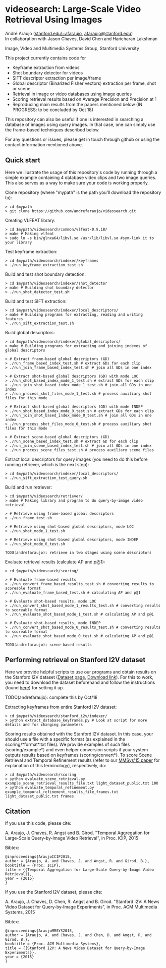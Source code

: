 # videosearch: Large-Scale Video Retrieval Using Images

Andr&eacute; Araujo ([stanford.edu/~afaraujo](http://stanford.edu/~afaraujo), afaraujo@stanford.edu)  
In collaboration with Jason Chaves, David Chen and Haricharan Lakshman

Image, Video and Multimedia Systems Group, Stanford University

This project currently contains code for 
- Keyframe extraction from videos
- Shot boundary detector for videos
- SIFT descriptor extraction per image/frame
- Global descriptor (Binarized Fisher vectors) extraction per frame, shot or scene
- Retrieval in image or video databases using image queries
- Scoring retrieval results based on Average Precision and Precision at 1
- Reproducing main results from the papers mentioned below (IN PROGRESS: to be concluded by Oct 18)

This repository can also be useful if one is interested in searching a database of images using query images. In
that case, one can simply use the frame-based techniques described below.

For any questions or issues, please get in touch through github or using the contact information mentioned above.

## Quick start

Here we illustrate the usage of this repository's code by running through a simple example containing
4 database video clips and two image queries. This also serves as a way to make sure your code is working
properly.

Clone repository (where "mypath" is the path you'll download the repository to):

    > cd $mypath
    > git clone https://github.com/andrefaraujo/videosearch.git

Creating VLFEAT library:

    > cd $mypath/videosearch/common/vlfeat-0.9.18/
    > make # Making vlfeat
    > sudo ln -s bin/glnxa64/libvl.so /usr/lib/libvl.so #sym-link it to your library

Test keyframe extraction:

    > cd $mypath/videosearch/indexer/keyframes
    > ./run_keyframe_extraction_test.sh

Build and test shot boundary detection:

    > cd $mypath/videosearch/indexer/shot_detector
    > make # Building shot boundary detector
    > ./run_shot_detector_test.sh

Build and test SIFT extraction:

    > cd $mypath/videosearch/indexer/local_descriptors/
    > make # Building programs for extracting, reading and writing features
    > ./run_sift_extraction_test.sh

Build global descriptors:

    > cd $mypath/videosearch/indexer/global_descriptors/
    > make # Building programs for extracting and joining indexes of global descriptors
    
    > # Extract frame-based global descriptors (GD)
    > ./run_frame_based_index_test.sh # extract GDs for each clip
    > ./run_join_frame_based_index_test.sh # join all GDs in one index
    
    > # Extract shot-based global descriptors (GD) with mode LOC
    > ./run_shot_based_index_mode_1_test.sh # extract GDs for each clip
    > ./run_join_shot_based_index_mode_1_test.sh # join all GDs in one index
    > ./run_process_shot_files_mode_1_test.sh # process auxiliary shot files for this mode

    > # Extract shot-based global descriptors (GD) with mode INDEP
    > ./run_shot_based_index_mode_0_test.sh # extract GDs for each clip
    > ./run_join_shot_based_index_mode_0_test.sh # join all GDs in one index
    > ./run_process_shot_files_mode_0_test.sh # process auxiliary shot files for this mode
    
    > # Extract scene-based global descriptors (GD)
    > ./run_scene_based_index_test.sh # extract GD for each clip
    > ./run_join_scene_based_index_test.sh # join all GDs in one index
    > ./run_process_scene_files_test.sh # process auxiliary scene files

Extract local descriptors for query images (you need to do this before running retriever, which is the next step):

    > cd $mypath/videosearch/indexer/local_descriptors/
    > ./run_sift_extraction_test_query.sh

Build and run retriever:

    > cd $mypath/videosearch/retriever/
    > make # Making library and program to do query-by-image video retrieval 

    > # Retrieve using frame-based global descriptors
    > ./run_frame_test.sh

    > # Retrieve using shot-based global descriptors, mode LOC
    > ./run_shot_mode_1_test.sh

    > # Retrieve using shot-based global descriptors, mode INDEP
    > ./run_shot_mode_0_test.sh

    TODO(andrefaraujo): retrieve in two stages using scene descriptors

Evaluate retrieval results (calculate AP and p@1):

    > cd $mypath/videosearch/scoring/

    > # Evaluate frame-based results
    > ./run_convert_frame_based_results_test.sh # converting results to scoreable format
    > ./run_evaluate_frame_based_test.sh # calculating AP and p@1

    > # Evaluate shot-based results, mode LOC
    > ./run_convert_shot_based_mode_1_results_test.sh # converting results to scoreable format
    > ./run_evaluate_shot_based_mode_1_test.sh # calculating AP and p@1

    > # Evaluate shot-based results, mode INDEP
    > ./run_convert_shot_based_mode_0_results_test.sh # converting results to scoreable format
    > ./run_evaluate_shot_based_mode_0_test.sh # calculating AP and p@1

    TODO(andrefaraujo): scene-based results

## Performing retrieval on Stanford I2V dataset

Here we provide helpful scripts to use our programs and obtain results on the Stanford I2V dataset ([Dataset page](http://blackhole1.stanford.edu/vidsearch/dataset/stanfordi2v.html), [Download link](http://purl.stanford.edu/zx935qw7203)). For this to work, you need to download the dataset beforehand and follow the instructions (found [here](https://stacks.stanford.edu/file/druid:zx935qw7203/README.txt)) for setting it up.

TODO(andrefaraujo): complete this by Oct/18

Extracting keyframes from entire Stanford I2V dataset:

    > cd $mypath/videosearch/stanford_i2v/indexer/
    > python extract_database_keyframes.py # Look at script for more details and for changing parameters

Scoring results obtained with the Stanford I2V dataset. In this case, your should use a file with a specific format (as explained in the scoring/\*format\*.txt files). We provide examples of such files (scoring/example\*) and even helper conversion scripts if your system outputs results based on keyframes (scoring/convert\*). To score Scene Retrieval and Temporal Refinement results (refer to our [MMSys'15 paper](http://web.stanford.edu/~afaraujo/Araujo_et_al_MMSys_v14.pdf) for explanation of this terminology), respectively, do:

    > cd $mypath/videosearch/scoring
    > python evaluate_scene_retrieval.py example_scene_retrieval_results_file.txt light_dataset_public.txt 100
    > python evaluate_temporal_refinement.py example_temporal_refinement_results_file_frames.txt light_dataset_public.txt frames

## Citation
If you use this code, please cite:

A. Araujo, J. Chaves, R. Angst and B. Girod. "Temporal Aggregation for Large-Scale Query-by-Image Video Retrieval", in Proc. ICIP, 2015

Bibtex:

    @inproceedings{AraujoICIP2015,
    author = {Araujo, A. and Chaves, J. and Angst, R. and Girod, B.},
    booktitle = {Proc. ICIP},
    title = {{Temporal Aggregation for Large-Scale Query-by-Image Video Retrieval}},
    year = {2015}
    }

If you use the Stanford I2V dataset, please cite:

A. Araujo, J. Chaves, D. Chen, R. Angst and B. Girod. "Stanford I2V: A News Video Dataset for Query-by-Image Experiments", in Proc. ACM Multimedia Systems, 2015

Bibtex:

    @inproceedings{AraujoMMSYS2015,
    author = {Araujo, A. and Chaves, J. and Chen, D. and Angst, R. and Girod, B.},
    booktitle = {Proc. ACM Multimedia Systems},
    title = {{Stanford I2V: A News Video Dataset for Query-by-Image Experiments}},
    year = {2015}
    }
